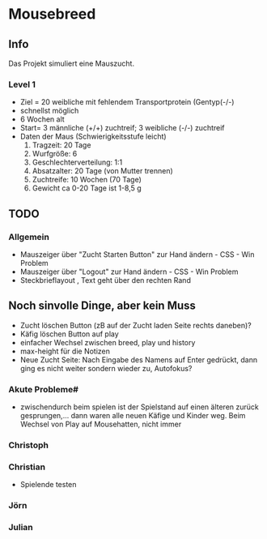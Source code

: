 # Mousebreed

## Info

Das Projekt simuliert eine Mauszucht.

### Level 1
- Ziel = 20 weibliche mit fehlendem Transportprotein (Gentyp(-/-) 
- schnellst möglich 
- 6 Wochen  alt
- Start= 3 männliche (+/+) zuchtreif; 3 weibliche (-/-) zuchtreif
- Daten der Maus (Schwierigkeitsstufe leicht)
    1. Tragzeit: 20 Tage
    2. Wurfgröße: 6
    3. Geschlechterverteilung: 1:1
    4. Absatzalter: 20 Tage (von Mutter trennen)
    5. Zuchtreife: 10 Wochen (70 Tage)
    6. Gewicht ca 0-20 Tage ist 1-8,5 g

## TODO

### Allgemein

- Mauszeiger über "Zucht Starten Button" zur Hand ändern - CSS     - Win Problem
- Mauszeiger über "Logout" zur Hand ändern - CSS                   - Win Problem
- Steckbrieflayout , Text geht über den rechten Rand

## Noch sinvolle Dinge, aber kein Muss
- Zucht löschen Button (zB auf der Zucht laden Seite rechts daneben)?
- Käfig löschen Button auf play
- einfacher Wechsel zwischen breed, play und history
- max-height für die Notizen
- Neue Zucht Seite: Nach Eingabe des Namens auf Enter gedrückt, dann ging es nicht weiter sondern wieder zu, Autofokus?

### Akute Probleme#
- zwischendurch beim spielen ist der Spielstand auf einen älteren zurück gesprungen,... dann waren alle neuen Käfige und Kinder weg.
  Beim Wechsel von Play auf Mousehatten, nicht immer

### Christoph

### Christian
- Spielende testen

### Jörn

### Julian
